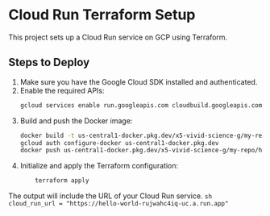 # Cloud Run Terraform Setup

This project sets up a Cloud Run service on GCP using Terraform.

## Steps to Deploy

1. Make sure you have the Google Cloud SDK installed and authenticated.
2. Enable the required APIs:
   ```sh
   gcloud services enable run.googleapis.com cloudbuild.googleapis.com artifactregistry.googleapis.com
   ```
3. Build and push the Docker image:
    ```sh
    docker build -t us-central1-docker.pkg.dev/x5-vivid-science-g/my-repo/hello-world:latest .
    gcloud auth configure-docker us-central1-docker.pkg.dev
    docker push us-central1-docker.pkg.dev/x5-vivid-science-g/my-repo/hello-world:latest 
    ```
4. Initialize and apply the Terraform configuration:
    ``` sh terraform init
        terraform apply
    ```
The output will include the URL of your Cloud Run service. 
    ``` sh cloud_run_url = "https://hello-world-rujwahc4iq-uc.a.run.app"
    ```
